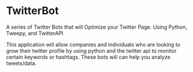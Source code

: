# TwitterBot
A series of Twitter Bots that will Optimize your Twitter Page. Using Python, Tweepy, and TwitterAPI


This application will allow companies and individuals who are looking to grow their twitter profile by using python and the twitter api to monitor certain keywords or hashtags. These bots will can help you analyze tweets/data.
